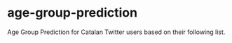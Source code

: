 # age-group-prediction
Age Group Prediction for Catalan Twitter users based on their following list.
